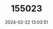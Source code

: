 ---
title: "155023"
category: "Callionymus sagitta"
draft: false
date: 2024-02-22 13:03:51
languages:
  English: ["Arrow-headed Darter Dragonet"]
---